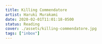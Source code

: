 ```yaml
---
title: Killing Commendatore
artist: Haruki Murakami
date: 2020-02-01T11:01:18-0500
status: Reading
cover: ./assets/killing-commendatore.jpg
tags: ["inbox"]
---
```

